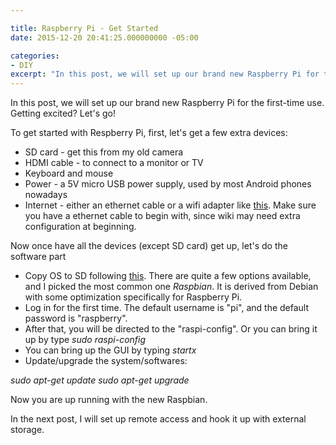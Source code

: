 ```yaml
---

title: Raspberry Pi - Get Started
date: 2015-12-20 20:41:25.000000000 -05:00

categories:
- DIY
excerpt: "In this post, we will set up our brand new Raspberry Pi for the first-time use."
---
```

In this post, we will set up our brand new Raspberry Pi for the first-time use. Getting excited? Let's go!

To get started with Respberry Pi, first, let's get a few extra devices:

* SD card - get this from my old camera
* HDMI cable - to connect to a monitor or TV
* Keyboard and mouse
* Power - a 5V micro USB power supply, used by most Android phones nowadays
* Internet - either an ethernet cable or a wifi adapter like [this](https://www.amazon.com/gp/product/B003MTTJOY?psc=1&redirect=true&ref_=oh_aui_detailpage_o08_s00). Make sure you have a ethernet cable to begin with, since wiki may need extra configuration at beginning.

Now once have all the devices (except SD card) get up, let's do the software part

* Copy OS to SD following [this](https://www.raspberrypi.org/downloads/raspbian/). There are quite a few options available, and I picked the most common one *Raspbian*. It is derived from Debian with some optimization specifically for Raspberry Pi.
* Log in for the first time. The default username is "pi", and the default password is "raspberry".
* After that, you will be directed to the "raspi-config". Or you can bring it up by type _sudo raspi-config_
* You can bring up the GUI by typing _startx_
* Update/upgrade the system/softwares:

_sudo apt-get update_
_sudo apt-get upgrade_

Now you are up running with the new Raspbian.

In the next post, I will set up remote access and hook it up with external storage.
